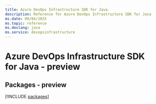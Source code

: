 ```yaml
---
title: Azure DevOps Infrastructure SDK for Java
description: Reference for Azure DevOps Infrastructure SDK for Java
ms.date: 09/04/2025
ms.topic: reference
ms.devlang: java
ms.service: devopsinfrastructure
---
```

# Azure DevOps Infrastructure SDK for Java - preview
## Packages - preview
[!INCLUDE [packages](devops-infrastructure-index.md)]